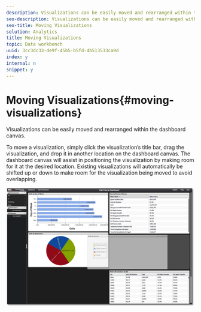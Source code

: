 ```yaml
---
description: Visualizations can be easily moved and rearranged within the dashboard canvas.
seo-description: Visualizations can be easily moved and rearranged within the dashboard canvas.
seo-title: Moving Visualizations
solution: Analytics
title: Moving Visualizations
topic: Data workbench
uuid: 3cc3dc33-de9f-45b5-b5fd-4b513533ca9d
index: y
internal: n
snippet: y
---
```


# Moving Visualizations{#moving-visualizations}

Visualizations can be easily moved and rearranged within the dashboard canvas.

 To move a visualization, simply click the visualization’s title bar, drag the visualization, and drop it in another location on the dashboard canvas. The dashboard canvas will assist in positioning the visualization by making room for it at the desired location. Existing visualizations will automatically be shifted up or down to make room for the visualization being moved to avoid overlapping.

![](assets/move_visual.png)

